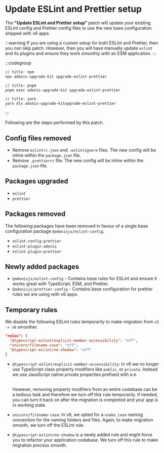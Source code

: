 # Update ESLint and Prettier setup

The **"Update ESLint and Prettier setup"** patch will update your existing ESLint config and Prettier config files to use the new base configuration shipped with v6 apps.

:::warning
If you are using a custom setup for both ESLint and Prettier, then you can skip patch. However, then you will have manually update `eslint` and its plugins and ensure they work smoothly with an ESM application.
:::

:::codegroup

```sh
// title: npm
npx adonis-upgrade-kit upgrade-eslint-prettier
```

```sh
// title: pnpm
pnpm exec adonis-upgrade-kit upgrade-eslint-prettier
```

```sh
// title: yarn
yarn dlx adonis-upgrade-kitupgrade-eslint-prettier
```

:::

Following are the steps performed by this patch.

## Config files removed

- Remove `eslintrc.json` and `.eslintignore` files. The new config will be inline within the `package.json` file.
- Remove `.prettierrc` file. The new config will be inline within the `package.json` file.

## Packages upgraded

- `eslint`
- `prettier`

## Packages removed

The following packages have been removed in favour of a single base configuration package `@adonisjs/eslint-config`.

- `eslint-config-prettier`
- `eslint-plugin-adonis`
- `eslint-plugin-prettier`

## Newly added packages

- `@adonisjs/eslint-config` - Contains base rules for ESLint and ensure it works great with TypeScript, ESM, and Prettier.
- `@adonisjs/prettier-config` - Contains base configuration for prettier rules we are using with v6 apps.

## Temporary rules

We disable the following ESLint rules temporarily to make migration from `v5 -> v6` smoother.

```json
"rules": {
  "@typescript-eslint/explicit-member-accessibility": "off",
  "unicorn/filename-case": "off",
  "@typescript-eslint/no-shadow": "off"
}
```

- `@typescript-eslint/explicit-member-accessibility`: In v6 we no longer use TypeScript class property modifiers like `public`, or `private`. Instead we use JavaScript native private properties prefixed with a `#`.

  \
   However, removing property modifiers from an entire codebase can be a tedious task and therefore we turn off this rule temporarily. If needed, you can turn it back on after the migration is completed and your app is in working state.

- `unicorn/filename-case`: In v6, we opted for a `snake_case` naming convention for the naming folders and files. Again, to make migration smooth, we turn off the ESLint rule.

- `@typescript-eslint/no-shadow` is a newly added rule and might force you to refactor your application codebase. We turn off this rule to make migration process smooth.
